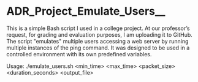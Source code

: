 # ADR_Project_Emulate_Users__
This is a simple Bash script I used in a college project. At our professor’s request, for grading and evaluation purposes, I am uploading it to GitHub. The script "emulates" multiple users accessing a web server by running multiple instances of the ping command. It was designed to be used in a controlled environment with its own predefined variables.


Usage: ./emulate_users.sh <destination> <instances> <min_time> <max_time> <packet_size> <duration_seconds> <output_file>
